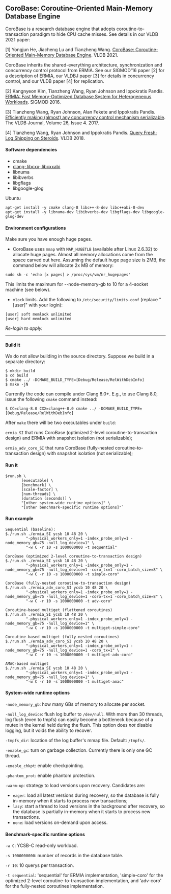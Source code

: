 ## CoroBase: Coroutine-Oriented Main-Memory Database Engine

CoroBase is a research database engine that adopts coroutine-to-transaction paradigm to hide CPU cache misses. See details in our VLDB 2021 paper:

[1] Yongjun He, Jiacheng Lu and Tianzheng Wang. [CoroBase: Coroutine-Oriented Main-Memory Database Engine](https://arxiv.org/pdf/2010.15981.pdf). VLDB 2021.

CoroBase inherits the shared-everything architecture, synchronization and concurrency control protocol from ERMIA. See our SIGMOD'16 paper [2] for a description of ERMIA, our VLDBJ paper [3] for details in concurrency control, and our VLDB paper [4] for replication.

\[2\] Kangnyeon Kim, Tianzheng Wang, Ryan Johnson and Ippokratis Pandis. [ERMIA: Fast Memory-Optimized Database System for Heterogeneous Workloads](https://dl.acm.org/doi/10.1145/2882903.2882905). SIGMOD 2016.

\[3\] Tianzheng Wang, Ryan Johnson, Alan Fekete and Ippokratis Pandis. [Efficiently making (almost) any concurrency control mechanism serializable](https://link.springer.com/article/10.1007/s00778-017-0463-8). The VLDB Journal, Volume 26, Issue 4. 2017.

\[4\] Tianzheng Wang, Ryan Johnson and Ippokratis Pandis. [Query Fresh: Log Shipping on Steroids](http://www.vldb.org/pvldb/vol11/p406-wang.pdf). VLDB 2018.

#### Software dependencies
* cmake
* [clang; libcxx; libcxxabi](https://github.com/llvm/llvm-project)
* libnuma
* libibverbs
* libgflags
* libgoogle-glog

Ubuntu
```
apt-get install -y cmake clang-8 libc++-8-dev libc++abi-8-dev
apt-get install -y libnuma-dev libibverbs-dev libgflags-dev libgoogle-glog-dev
```

#### Environment configurations
Make sure you have enough huge pages.

* CoroBase uses `mmap` with `MAP_HUGETLB` (available after Linux 2.6.32) to allocate huge pages. Almost all memory allocations come from the space carved out here. Assuming the default huge page size is 2MB, the command below will allocate 2x MB of memory:
```
sudo sh -c 'echo [x pages] > /proc/sys/vm/nr_hugepages'
```
This limits the maximum for --node-memory-gb to 10 for a 4-socket machine (see below).

* `mlock` limits. Add the following to `/etc/security/limits.conf` (replace "[user]" with your login):
```
[user] soft memlock unlimited
[user] hard memlock unlimited
```
*Re-login to apply.*

--------
#### Build it
We do not allow building in the source directory. Suppose we build in a separate directory:

```
$ mkdir build
$ cd build
$ cmake ../ -DCMAKE_BUILD_TYPE=[Debug/Release/RelWithDebInfo]
$ make -jN
```

Currently the code can compile under Clang 8.0+. E.g., to use Clang 8.0, issue the following `cmake` command instead:
```
$ CC=clang-8.0 CXX=clang++-8.0 cmake ../ -DCMAKE_BUILD_TYPE=[Debug/Release/RelWithDebInfo]
```

After `make` there will be two executables under `build`: 

`ermia_SI` that runs CoroBase (optimized 2-level coroutine-to-transaction design) and ERMIA with snapshot isolation (not serializable);

`ermia_adv_coro_SI` that runs CoroBase (fully-nested coroutine-to-transaction design) with snapshot isolation (not serializable);


#### Run it
```
$run.sh \
       [executable] \
       [benchmark] \
       [scale-factor] \
       [num-threads] \
       [duration (seconds)] \
       "[other system-wide runtime options]" \
       "[other benchmark-specific runtime options]"`
```

#### Run example
```
Sequential (baseline):
$./run.sh ./ermia_SI ycsb 10 48 20 \
         "-physical_workers_only=1 -index_probe_only=1 -node_memory_gb=75 -null_log_device=1" \
         "-w C -r 10 -s 1000000000 -t sequential"

CoroBase (optimized 2-level coroutine-to-transaction design)
$./run.sh ./ermia_SI ycsb 10 48 20 \
         "-physical_workers_only=1 -index_probe_only=1 -node_memory_gb=75 -null_log_device=1 -coro_tx=1 -coro_batch_size=8" \
         "-w C -r 10 -s 1000000000 -t simple-coro"

CoroBase (fully-nested coroutine-to-transaction design)
$./run.sh ./ermia_adv_coro_SI ycsb 10 48 20 \
         "-physical_workers_only=1 -index_probe_only=1 -node_memory_gb=75 -null_log_device=1 -coro-tx=1 -coro_batch_size=8" \
         "-w C -r 10 -s 1000000000 -t adv-coro"

Coroutine-based multiget (flattened coroutines)
$./run.sh ./ermia_SI ycsb 10 48 20 \
         "-physical_workers_only=1 -index_probe_only=1 -node_memory_gb=75 -null_log_device=1" \
         "-w C -r 10 -s 1000000000 -t multiget-simple-coro"

Coroutine-based multiget (fully-nested coroutines)
$./run.sh ./ermia_adv_coro_SI ycsb 10 48 20 \
         "-physical_workers_only=1 -index_probe_only=1 -node_memory_gb=75 -null_log_device=1 -coro_tx=1" \
         "-w C -r 10 -s 1000000000 -t multiget-adv-coro"

AMAC-based multiget
$./run.sh ./ermia_SI ycsb 10 48 20 \
         "-physical_workers_only=1 -index_probe_only=1 -node_memory_gb=75 -null_log_device=1" \
         "-w C -r 10 -s 1000000000 -t multiget-amac"
```

#### System-wide runtime options

`-node_memory_gb`: how many GBs of memory to allocate per socket.

`-null_log_device`: flush log buffer to `/dev/null`. With more than 30 threads, log flush (even to tmpfs) can easily become a bottleneck because of a mutex in the kernel held during the flush. This option does *not* disable logging, but it voids the ability to recover.

`-tmpfs_dir`: location of the log buffer's mmap file. Default: `/tmpfs/`.

`-enable_gc`: turn on garbage collection. Currently there is only one GC thread.

`-enable_chkpt`: enable checkpointing.

`-phantom_prot`: enable phantom protection.

`-warm-up`: strategy to load versions upon recovery. Candidates are:
- `eager`: load all latest versions during recovery, so the database is fully in-memory when it starts to process new transactions;
- `lazy`: start a thread to load versions in the background after recovery, so the database is partially in-memory when it starts to process new transactions.
- `none`: load versions on-demand upon access.

#### Benchmark-specific runtime options

`-w C`: YCSB-C read-only workload.

`-s 1000000000`: number of records in the database table.

`-r 10`: 10 querys per transaction.

`-t sequential`: 'sequential' for ERMIA implementation, 'simple-coro' for the optimized 2-level coroutine-to-transaction implementation, and 'adv-coro' for the fully-nested coroutines implementation.
